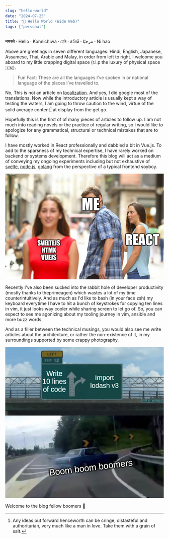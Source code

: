 ```yaml
---
slug: "hello-world"
date: "2024-07-25"
title: "🙏 Hello World (Wide Web)"
tags: ["personal"]
---
```


नमस्ते 	&middot; Hello &middot; Konnichiwa &middot; হেৰি &middot; สวัสดี &middot; مرحبًا &middot; Ni hao

Above are greetings in seven different languages: Hindi, English, Japanese, Assamese, Thai, Arabic and Malay, in order from left to right. I welcome you aboard to my little crapping digital space (r.i.p the luxury of physical space 🇮🇳).

> Fun Fact:  These are all the languages I’ve spoken in or national language of the places I’ve travelled to.

No, This is not an article on [localization](https://developer.mozilla.org/en-US/docs/Glossary/Internationalization). And yes, I did google most of the translations. Now while the introductory article is usually kept a way of testing the waters, I am going to throw caution to the wind, virtue of the solid average content[^1] at display from the get go.   

Hopefully this is the first of of many pieces of articles to follow up. I am not much into reading novels or the practice of regular writing, so I would like to apologize for any grammatical, structural or technical mistakes that are to follow. 

I have mostly worked in React professionally and dabbled a bit in Vue.js. To add to the sparsness of my technical expertise, I have rarely worked on backend or systems development. Therefore this blog will act as a medium of conveying my ongoing experiments including but not exhaustive of [svelte](https://svelte.dev/), [node.js](https://nodejs.org/en), [golang](https://go.dev/) from the perspective of a typical frontend soyboy.

![React meme](./images/reactmeme.png)

Recently I've also been sucked into the rabbit hole of developer productivity (mostly thanks to theprimeagen) which wastes a lot of my time counterintuitively. And as much as I'd like to bash (in your face zsh) my keyboard everytime I have to hit a bunch of keystrokes for copying ten lines in vim, it just looks way cooler while sharing screen to let go of. So, you can expect to see me agonizing about my tooling journey in vim, ansible and more buzz words.

And as a filler between the technical musings, you would also see me write articles about the architecture, or rather the non-existence of it, in my surroundings supported by some crappy photography. 

![Import * from 'lodash'](./images/lodashmeme.png)

Welcome to the blog fellow boomers 👶 


[^1]: Any ideas put forward henceworth can be cringe, distasteful and authoritarian, very much like a man in love. Take them with a grain of salt.
